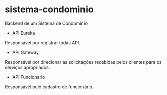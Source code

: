 # sistema-condominio
Backend de um Sistema de Condominio

 - API Eureka 
 
  Responsável por registrar todas API.
  
 - API Gateway
 
  Responsável por direcionar as solicitações recebidas pelos clientes para os serviços apropriados.
  
 - API Funcionario
 
  Responsável pelo cadastro de funcionário.
